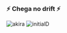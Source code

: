 ### ⚡ Chega no drift ⚡

![akira](https://media2.giphy.com/media/3Z1kP6uFLMlyfuTA6A/giphy.gif)
![initialD](https://giffiles.alphacoders.com/104/10481.gif)
